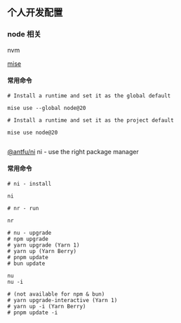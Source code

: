 ## 个人开发配置

### node 相关

nvm

[mise](https://github.com/jdx/mise)

#### 常用命令
```shell
# Install a runtime and set it as the global default

mise use --global node@20

# Install a runtime and set it as the project default

mise use node@20


```

[@antfu/ni](https://github.com/antfu-collective/ni) ni - use the right package manager

#### 常用命令

```shell
# ni - install

ni

# nr - run

nr

# nu - upgrade
# npm upgrade
# yarn upgrade (Yarn 1)
# yarn up (Yarn Berry)
# pnpm update
# bun update

nu
nu -i

# (not available for npm & bun)
# yarn upgrade-interactive (Yarn 1)
# yarn up -i (Yarn Berry)
# pnpm update -i


```